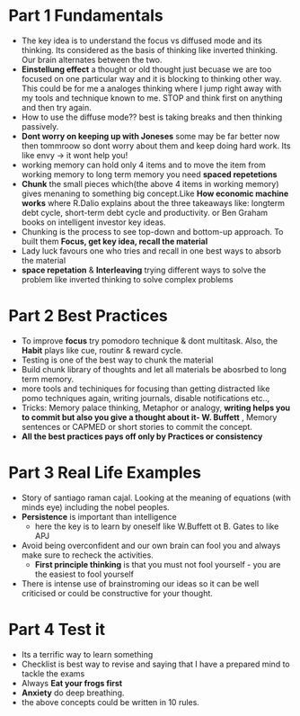 # Part 1 Fundamentals
* The key idea is to understand the focus vs diffused mode and its thinking. Its considered as the basis of thinking like inverted thinking. Our brain alternates between the two. 
* **Einstellung effect** a thought or old thought just becuase we are too focused on one particular way and it is blocking to thinking other way. This could be for me a analoges thinking 
where I jump right away with my tools and technique known to me. STOP and think first on anything and then try again.
* How to use the diffuse mode?? best is taking breaks and then thinking passively. 
* **Dont worry on keeping up with Joneses** some may be far better now then tommroow so dont worry about them and keep doing hard work. Its like envy -> it wont help you!
* working memory can hold only 4 items and to move the item from working memory to long term memory you need **spaced repetetions**
* **Chunk** the small pieces which(the above 4 items in working memory) gives menaning to something big concept.Like **How economic machine works** where R.Dalio explains about the three takeaways like: longterm debt cycle, 
short-term debt cycle and productivity. or Ben Graham books on intelligent investor key ideas. 
* Chunking is the process to see top-down and bottom-up approach. To built them **Focus, get key idea, recall the material**
* Lady luck favours one who tries and recall in one best ways to absorb the material 
* **space repetation** & **Interleaving** trying different ways to solve the problem like inverted thinking to solve complex problems 

# Part 2 Best Practices
* To improve **focus** try pomodoro technique & dont multitask. Also, the **Habit** plays like cue, routinr & reward cycle.
* Testing is one of the best way to chunk the material 
* Build chunk library of thoughts and let all materials be abosrbed to long term memory. 
* more tools and techiniques for focusing than getting distracted like pomo techniques again, writing journals, disable notifications etc..,
* Tricks: Memory palace thinking, Metaphor or analogy, **writing helps you to commit but also you give a thought about it- W. Buffett** , Memory sentences or CAPMED or short stories to 
commit the concept.
* **All the best practices pays off only by **Practices or consistency****

# Part 3 Real Life Examples
* Story of santiago raman cajal. Looking at the meaning of equations (with minds eye) including the nobel peoples. 
* **Persistence** is important than intelligence 
  * here the key is to learn by oneself like W.Buffett ot B. Gates to like APJ
* Avoid being overconfident and our own brain can fool you and always make sure to recheck the activities.
  * **First principle thinking** is that you must not fool yourself - you are the easiest to fool yourself 
* There is intense use of brainstroming our ideas so it can be well criticised or could be constructive for your thought.

# Part 4 Test it
* Its a terrific way to learn something 
* Checklist is best way to revise and saying that I have a prepared mind to tackle the exams
* Always **Eat your frogs first** 
* **Anxiety** do deep breathing.
* the above concepts could be written in 10 rules.
